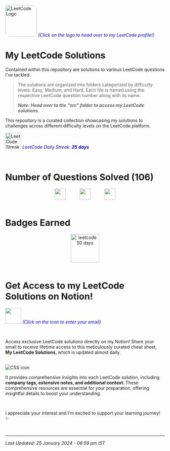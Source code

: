 [<img src="https://upload.wikimedia.org/wikipedia/commons/1/19/LeetCode_logo_black.png" width="100" height="100" alt="LeetCode Logo" style="border-radius: 10px;" target="_main">](https://leetcode.com/harshilsharma2020/) <span style="color:blue"><em>(Click on the logo to head over to my LeetCode profile!)</em></span>

# My LeetCode Solutions

Contained within this repository are solutions to various LeetCode questions I've tackled. 
> The solutions are organized into folders categorized by difficulty levels: Easy, Medium, and Hard. Each file is named using the respective LeetCode question number along with its name.
> <p><em><strong>Note: Head over to the "src" folder to access my LeetCode solutions.</strong></em></p>

This repository is a curated collection showcasing my solutions to challenges across different difficulty levels on the LeetCode platform.

[<img src="https://leetcode.com/static/images/coin.gif" height="50px" alt="LeetCode Streak Coin" target="_main">](#) <span style="color:blue"><em>LeetCode Daily Streak: <strong>25 days</strong></em></span>





<br>

# Number of Questions Solved (106)

<!-- 


- ![Easy Questions Solved](https://img.shields.io/badge/Easy-48-green)
- ![Medium Questions Solved](https://img.shields.io/badge/Medium-48-orange)
- ![Hard Questions Solved](https://img.shields.io/badge/Hard-10-red)
-->

<div style="text-align: center;">
  <div style="display: flex; justify-content: center;">
    <img src="https://camo.githubusercontent.com/20ed8520413089822b4c3faca0f95189bdbd2915fe0aa594d522d13f6f88b6f2/68747470733a2f2f696d672e736869656c64732e696f2f62616467652f456173792d34382d677265656e" alt="" height="35px" title="" style="margin-right: 20px;">
    &nbsp;&nbsp;&nbsp;&nbsp;&nbsp;&nbsp;
    <img src="https://camo.githubusercontent.com/28e5e73039985df966b1decc9885feed46ce187fefcf9fb73ee08baabd3181ca/68747470733a2f2f696d672e736869656c64732e696f2f62616467652f4d656469756d2d34382d6f72616e6765" alt="" height="35px" title="" style="margin-right: 20px;">
    &nbsp;&nbsp;&nbsp;&nbsp;&nbsp;&nbsp;
    <img src="https://camo.githubusercontent.com/16857d72f8cf1311aa9374524b6f268b50023a939cea10ca56f0a7e721c7b0cc/68747470733a2f2f696d672e736869656c64732e696f2f62616467652f486172642d31302d726564" alt="" height="35px" title="">
  </div>
</div>




<br>

# Badges Earned
<div style="text-align: center;">
  <div style="display: flex; justify-content: center; gap: 20px;">
    <img src="https://assets.leetcode.com/static_assets/marketing/2023-50.gif" alt="leetcode 50 days" height="90px" title="LeetCode 50 Days Badge 2023">
  </div>
</div>

<br>

# Get Access to my LeetCode Solutions on Notion!

[<img src="https://cdn-icons-png.flaticon.com/512/5968/5968528.png" width="50" height="50">](https://forms.gle/Am4LHigcuPJzcCPg8) <span style="color:blue">_(Click on the icon to enter your email)_</span>

<br>

Access exclusive LeetCode solutions directly on my Notion! Share your email to receive lifetime access to this meticulously curated cheat sheet, <strong> My LeetCode Solutions, </strong> which is updated almost daily.

<br>

<img src="https://i.ibb.co/VMwmMMX/2.png" alt="CSS icon" title="image">

<br>

It provides comprehensive insights into each LeetCode solution, including <strong> company tags, extensive notes, and additional context. </strong> These comprehensive resources are essential for your preparation, offering insightful details to boost your understanding.

<br>

I appreciate your interest and I'm excited to support your learning journey! ✨

<br>

---

<em>Last Updated: 25 January 2024 - 06:59 pm IST</em>


